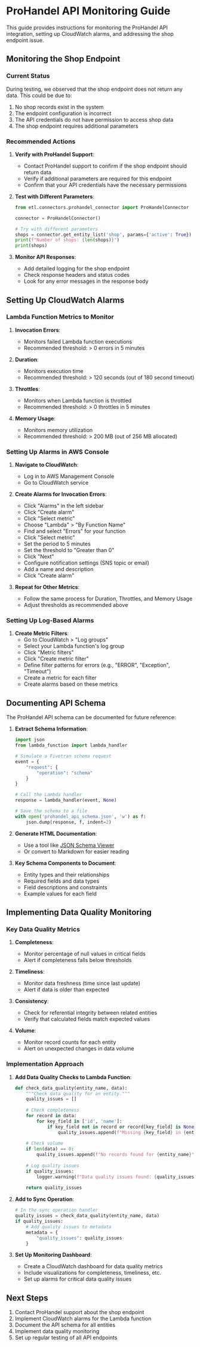 # ProHandel API Monitoring Guide

This guide provides instructions for monitoring the ProHandel API integration, setting up CloudWatch alarms, and addressing the shop endpoint issue.

## Monitoring the Shop Endpoint

### Current Status

During testing, we observed that the shop endpoint does not return any data. This could be due to:

1. No shop records exist in the system
2. The endpoint configuration is incorrect
3. The API credentials do not have permission to access shop data
4. The shop endpoint requires additional parameters

### Recommended Actions

1. **Verify with ProHandel Support**:
   - Contact ProHandel support to confirm if the shop endpoint should return data
   - Verify if additional parameters are required for this endpoint
   - Confirm that your API credentials have the necessary permissions

2. **Test with Different Parameters**:
   ```python
   from etl.connectors.prohandel_connector import ProHandelConnector
   
   connector = ProHandelConnector()
   
   # Try with different parameters
   shops = connector.get_entity_list('shop', params={'active': True})
   print(f"Number of shops: {len(shops)}")
   print(shops)
   ```

3. **Monitor API Responses**:
   - Add detailed logging for the shop endpoint
   - Check response headers and status codes
   - Look for any error messages in the response body

## Setting Up CloudWatch Alarms

### Lambda Function Metrics to Monitor

1. **Invocation Errors**:
   - Monitors failed Lambda function executions
   - Recommended threshold: > 0 errors in 5 minutes

2. **Duration**:
   - Monitors execution time
   - Recommended threshold: > 120 seconds (out of 180 second timeout)

3. **Throttles**:
   - Monitors when Lambda function is throttled
   - Recommended threshold: > 0 throttles in 5 minutes

4. **Memory Usage**:
   - Monitors memory utilization
   - Recommended threshold: > 200 MB (out of 256 MB allocated)

### Setting Up Alarms in AWS Console

1. **Navigate to CloudWatch**:
   - Log in to AWS Management Console
   - Go to CloudWatch service

2. **Create Alarms for Invocation Errors**:
   - Click "Alarms" in the left sidebar
   - Click "Create alarm"
   - Click "Select metric"
   - Choose "Lambda" > "By Function Name"
   - Find and select "Errors" for your function
   - Click "Select metric"
   - Set the period to 5 minutes
   - Set the threshold to "Greater than 0"
   - Click "Next"
   - Configure notification settings (SNS topic or email)
   - Add a name and description
   - Click "Create alarm"

3. **Repeat for Other Metrics**:
   - Follow the same process for Duration, Throttles, and Memory Usage
   - Adjust thresholds as recommended above

### Setting Up Log-Based Alarms

1. **Create Metric Filters**:
   - Go to CloudWatch > "Log groups"
   - Select your Lambda function's log group
   - Click "Metric filters"
   - Click "Create metric filter"
   - Define filter patterns for errors (e.g., "ERROR", "Exception", "Timeout")
   - Create a metric for each filter
   - Create alarms based on these metrics

## Documenting API Schema

The ProHandel API schema can be documented for future reference:

1. **Extract Schema Information**:
   ```python
   import json
   from lambda_function import lambda_handler
   
   # Simulate a Fivetran schema request
   event = {
       "request": {
           "operation": "schema"
       }
   }
   
   # Call the Lambda handler
   response = lambda_handler(event, None)
   
   # Save the schema to a file
   with open('prohandel_api_schema.json', 'w') as f:
       json.dump(response, f, indent=2)
   ```

2. **Generate HTML Documentation**:
   - Use a tool like [JSON Schema Viewer](https://github.com/jlblcc/json-schema-viewer)
   - Or convert to Markdown for easier reading

3. **Key Schema Components to Document**:
   - Entity types and their relationships
   - Required fields and data types
   - Field descriptions and constraints
   - Example values for each field

## Implementing Data Quality Monitoring

### Key Data Quality Metrics

1. **Completeness**:
   - Monitor percentage of null values in critical fields
   - Alert if completeness falls below thresholds

2. **Timeliness**:
   - Monitor data freshness (time since last update)
   - Alert if data is older than expected

3. **Consistency**:
   - Check for referential integrity between related entities
   - Verify that calculated fields match expected values

4. **Volume**:
   - Monitor record counts for each entity
   - Alert on unexpected changes in data volume

### Implementation Approach

1. **Add Data Quality Checks to Lambda Function**:
   ```python
   def check_data_quality(entity_name, data):
       """Check data quality for an entity."""
       quality_issues = []
       
       # Check completeness
       for record in data:
           for key_field in ['id', 'name']:
               if key_field not in record or record[key_field] is None:
                   quality_issues.append(f"Missing {key_field} in {entity_name} record {record.get('id', 'unknown')}")
       
       # Check volume
       if len(data) == 0:
           quality_issues.append(f"No records found for {entity_name}")
       
       # Log quality issues
       if quality_issues:
           logger.warning(f"Data quality issues found: {quality_issues}")
       
       return quality_issues
   ```

2. **Add to Sync Operation**:
   ```python
   # In the sync operation handler
   quality_issues = check_data_quality(entity_name, data)
   if quality_issues:
       # Add quality issues to metadata
       metadata = {
           "quality_issues": quality_issues
       }
   ```

3. **Set Up Monitoring Dashboard**:
   - Create a CloudWatch dashboard for data quality metrics
   - Include visualizations for completeness, timeliness, etc.
   - Set up alarms for critical data quality issues

## Next Steps

1. Contact ProHandel support about the shop endpoint
2. Implement CloudWatch alarms for the Lambda function
3. Document the API schema for all entities
4. Implement data quality monitoring
5. Set up regular testing of all API endpoints
